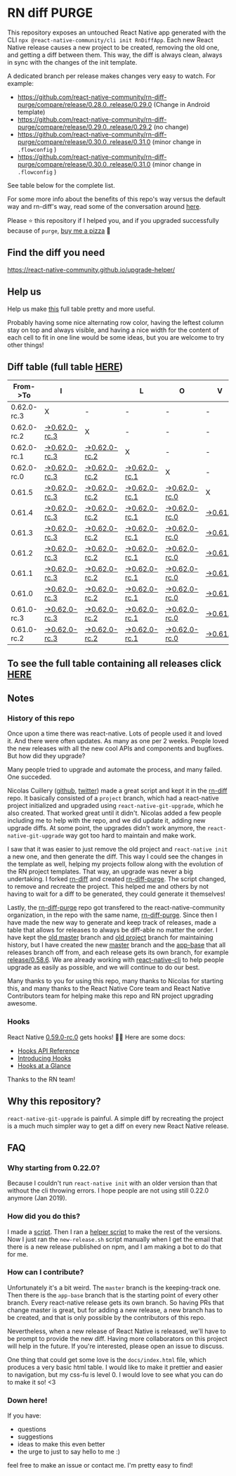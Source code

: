 # RN diff PURGE

This repository exposes an untouched React Native app generated with the CLI
`npx @react-native-community/cli init RnDiffApp`. Each new React Native release causes a new project to be created, removing the old one, and getting a diff between them. This way, the diff is always clean, always in sync with the changes of the init template.

A dedicated branch per release makes changes very easy
to watch. For example:

* https://github.com/react-native-community/rn-diff-purge/compare/release/0.28.0..release/0.29.0
(Change in Android template)
* https://github.com/react-native-community/rn-diff-purge/compare/release/0.29.0..release/0.29.2
(no change)
* https://github.com/react-native-community/rn-diff-purge/compare/release/0.30.0..release/0.31.0
(minor change in `.flowconfig` )
* https://github.com/react-native-community/rn-diff-purge/compare/release/0.30.0..release/0.31.0
(minor change in `.flowconfig` )

See table below for the complete list.

For some more info about the benefits of this repo's way versus the default way and rn-diff's way, read some of the conversation around [here](https://github.com/react-native-community/discussions-and-proposals/issues/68#issuecomment-452227478).

Please :star: this repository if I helped you, and if you upgraded successfully because of `purge`, [buy me a pizza](https://www.buymeacoffee.com/DGWwHVZ4s) :pizza:

## Find the diff you need
https://react-native-community.github.io/upgrade-helper/

## Help us
Help us make [this](https://react-native-community.github.io/rn-diff-purge) full table pretty and more useful.

Probably having some nice alternating row color, having the leftest column stay on top and always visible, and having a nice width for the content of each cell to fit in one line would be some ideas, but you are welcome to try other things!

## Diff table (full table [HERE](https://react-native-community.github.io/rn-diff-purge/))

| From->To    | I                                                                                                                         |                                                                                                                           | L                                                                                                                         | O                                                                                                                         | V                                                                                                               | E                                                                                                               |                                                                                                                 | D                                                                                                               | I                                                                                                               | F                                                                                                               | F                                                                                                                         | S   |
| ----------- | ------------------------------------------------------------------------------------------------------------------------- | ------------------------------------------------------------------------------------------------------------------------- | ------------------------------------------------------------------------------------------------------------------------- | ------------------------------------------------------------------------------------------------------------------------- | --------------------------------------------------------------------------------------------------------------- | --------------------------------------------------------------------------------------------------------------- | --------------------------------------------------------------------------------------------------------------- | --------------------------------------------------------------------------------------------------------------- | --------------------------------------------------------------------------------------------------------------- | --------------------------------------------------------------------------------------------------------------- | ------------------------------------------------------------------------------------------------------------------------- | --- |
| 0.62.0-rc.3 | X                                                                                                                         | -                                                                                                                         | -                                                                                                                         | -                                                                                                                         | -                                                                                                               | -                                                                                                               | -                                                                                                               | -                                                                                                               | -                                                                                                               | -                                                                                                               | -                                                                                                                         | -   |
| 0.62.0-rc.2 | [->0.62.0-rc.3](https://github.com/react-native-community/rn-diff-purge/compare/release/0.62.0-rc.2..release/0.62.0-rc.3) | X                                                                                                                         | -                                                                                                                         | -                                                                                                                         | -                                                                                                               | -                                                                                                               | -                                                                                                               | -                                                                                                               | -                                                                                                               | -                                                                                                               | -                                                                                                                         | -   |
| 0.62.0-rc.1 | [->0.62.0-rc.3](https://github.com/react-native-community/rn-diff-purge/compare/release/0.62.0-rc.1..release/0.62.0-rc.3) | [->0.62.0-rc.2](https://github.com/react-native-community/rn-diff-purge/compare/release/0.62.0-rc.1..release/0.62.0-rc.2) | X                                                                                                                         | -                                                                                                                         | -                                                                                                               | -                                                                                                               | -                                                                                                               | -                                                                                                               | -                                                                                                               | -                                                                                                               | -                                                                                                                         | -   |
| 0.62.0-rc.0 | [->0.62.0-rc.3](https://github.com/react-native-community/rn-diff-purge/compare/release/0.62.0-rc.0..release/0.62.0-rc.3) | [->0.62.0-rc.2](https://github.com/react-native-community/rn-diff-purge/compare/release/0.62.0-rc.0..release/0.62.0-rc.2) | [->0.62.0-rc.1](https://github.com/react-native-community/rn-diff-purge/compare/release/0.62.0-rc.0..release/0.62.0-rc.1) | X                                                                                                                         | -                                                                                                               | -                                                                                                               | -                                                                                                               | -                                                                                                               | -                                                                                                               | -                                                                                                               | -                                                                                                                         | -   |
| 0.61.5      | [->0.62.0-rc.3](https://github.com/react-native-community/rn-diff-purge/compare/release/0.61.5..release/0.62.0-rc.3)      | [->0.62.0-rc.2](https://github.com/react-native-community/rn-diff-purge/compare/release/0.61.5..release/0.62.0-rc.2)      | [->0.62.0-rc.1](https://github.com/react-native-community/rn-diff-purge/compare/release/0.61.5..release/0.62.0-rc.1)      | [->0.62.0-rc.0](https://github.com/react-native-community/rn-diff-purge/compare/release/0.61.5..release/0.62.0-rc.0)      | X                                                                                                               | -                                                                                                               | -                                                                                                               | -                                                                                                               | -                                                                                                               | -                                                                                                               | -                                                                                                                         | -   |
| 0.61.4      | [->0.62.0-rc.3](https://github.com/react-native-community/rn-diff-purge/compare/release/0.61.4..release/0.62.0-rc.3)      | [->0.62.0-rc.2](https://github.com/react-native-community/rn-diff-purge/compare/release/0.61.4..release/0.62.0-rc.2)      | [->0.62.0-rc.1](https://github.com/react-native-community/rn-diff-purge/compare/release/0.61.4..release/0.62.0-rc.1)      | [->0.62.0-rc.0](https://github.com/react-native-community/rn-diff-purge/compare/release/0.61.4..release/0.62.0-rc.0)      | [->0.61.5](https://github.com/react-native-community/rn-diff-purge/compare/release/0.61.4..release/0.61.5)      | X                                                                                                               | -                                                                                                               | -                                                                                                               | -                                                                                                               | -                                                                                                               | -                                                                                                                         | -   |
| 0.61.3      | [->0.62.0-rc.3](https://github.com/react-native-community/rn-diff-purge/compare/release/0.61.3..release/0.62.0-rc.3)      | [->0.62.0-rc.2](https://github.com/react-native-community/rn-diff-purge/compare/release/0.61.3..release/0.62.0-rc.2)      | [->0.62.0-rc.1](https://github.com/react-native-community/rn-diff-purge/compare/release/0.61.3..release/0.62.0-rc.1)      | [->0.62.0-rc.0](https://github.com/react-native-community/rn-diff-purge/compare/release/0.61.3..release/0.62.0-rc.0)      | [->0.61.5](https://github.com/react-native-community/rn-diff-purge/compare/release/0.61.3..release/0.61.5)      | [->0.61.4](https://github.com/react-native-community/rn-diff-purge/compare/release/0.61.3..release/0.61.4)      | X                                                                                                               | -                                                                                                               | -                                                                                                               | -                                                                                                               | -                                                                                                                         | -   |
| 0.61.2      | [->0.62.0-rc.3](https://github.com/react-native-community/rn-diff-purge/compare/release/0.61.2..release/0.62.0-rc.3)      | [->0.62.0-rc.2](https://github.com/react-native-community/rn-diff-purge/compare/release/0.61.2..release/0.62.0-rc.2)      | [->0.62.0-rc.1](https://github.com/react-native-community/rn-diff-purge/compare/release/0.61.2..release/0.62.0-rc.1)      | [->0.62.0-rc.0](https://github.com/react-native-community/rn-diff-purge/compare/release/0.61.2..release/0.62.0-rc.0)      | [->0.61.5](https://github.com/react-native-community/rn-diff-purge/compare/release/0.61.2..release/0.61.5)      | [->0.61.4](https://github.com/react-native-community/rn-diff-purge/compare/release/0.61.2..release/0.61.4)      | [->0.61.3](https://github.com/react-native-community/rn-diff-purge/compare/release/0.61.2..release/0.61.3)      | X                                                                                                               | -                                                                                                               | -                                                                                                               | -                                                                                                                         | -   |
| 0.61.1      | [->0.62.0-rc.3](https://github.com/react-native-community/rn-diff-purge/compare/release/0.61.1..release/0.62.0-rc.3)      | [->0.62.0-rc.2](https://github.com/react-native-community/rn-diff-purge/compare/release/0.61.1..release/0.62.0-rc.2)      | [->0.62.0-rc.1](https://github.com/react-native-community/rn-diff-purge/compare/release/0.61.1..release/0.62.0-rc.1)      | [->0.62.0-rc.0](https://github.com/react-native-community/rn-diff-purge/compare/release/0.61.1..release/0.62.0-rc.0)      | [->0.61.5](https://github.com/react-native-community/rn-diff-purge/compare/release/0.61.1..release/0.61.5)      | [->0.61.4](https://github.com/react-native-community/rn-diff-purge/compare/release/0.61.1..release/0.61.4)      | [->0.61.3](https://github.com/react-native-community/rn-diff-purge/compare/release/0.61.1..release/0.61.3)      | [->0.61.2](https://github.com/react-native-community/rn-diff-purge/compare/release/0.61.1..release/0.61.2)      | X                                                                                                               | -                                                                                                               | -                                                                                                                         | -   |
| 0.61.0      | [->0.62.0-rc.3](https://github.com/react-native-community/rn-diff-purge/compare/release/0.61.0..release/0.62.0-rc.3)      | [->0.62.0-rc.2](https://github.com/react-native-community/rn-diff-purge/compare/release/0.61.0..release/0.62.0-rc.2)      | [->0.62.0-rc.1](https://github.com/react-native-community/rn-diff-purge/compare/release/0.61.0..release/0.62.0-rc.1)      | [->0.62.0-rc.0](https://github.com/react-native-community/rn-diff-purge/compare/release/0.61.0..release/0.62.0-rc.0)      | [->0.61.5](https://github.com/react-native-community/rn-diff-purge/compare/release/0.61.0..release/0.61.5)      | [->0.61.4](https://github.com/react-native-community/rn-diff-purge/compare/release/0.61.0..release/0.61.4)      | [->0.61.3](https://github.com/react-native-community/rn-diff-purge/compare/release/0.61.0..release/0.61.3)      | [->0.61.2](https://github.com/react-native-community/rn-diff-purge/compare/release/0.61.0..release/0.61.2)      | [->0.61.1](https://github.com/react-native-community/rn-diff-purge/compare/release/0.61.0..release/0.61.1)      | X                                                                                                               | -                                                                                                                         | -   |
| 0.61.0-rc.3 | [->0.62.0-rc.3](https://github.com/react-native-community/rn-diff-purge/compare/release/0.61.0-rc.3..release/0.62.0-rc.3) | [->0.62.0-rc.2](https://github.com/react-native-community/rn-diff-purge/compare/release/0.61.0-rc.3..release/0.62.0-rc.2) | [->0.62.0-rc.1](https://github.com/react-native-community/rn-diff-purge/compare/release/0.61.0-rc.3..release/0.62.0-rc.1) | [->0.62.0-rc.0](https://github.com/react-native-community/rn-diff-purge/compare/release/0.61.0-rc.3..release/0.62.0-rc.0) | [->0.61.5](https://github.com/react-native-community/rn-diff-purge/compare/release/0.61.0-rc.3..release/0.61.5) | [->0.61.4](https://github.com/react-native-community/rn-diff-purge/compare/release/0.61.0-rc.3..release/0.61.4) | [->0.61.3](https://github.com/react-native-community/rn-diff-purge/compare/release/0.61.0-rc.3..release/0.61.3) | [->0.61.2](https://github.com/react-native-community/rn-diff-purge/compare/release/0.61.0-rc.3..release/0.61.2) | [->0.61.1](https://github.com/react-native-community/rn-diff-purge/compare/release/0.61.0-rc.3..release/0.61.1) | [->0.61.0](https://github.com/react-native-community/rn-diff-purge/compare/release/0.61.0-rc.3..release/0.61.0) | X                                                                                                                         | -   |
| 0.61.0-rc.2 | [->0.62.0-rc.3](https://github.com/react-native-community/rn-diff-purge/compare/release/0.61.0-rc.2..release/0.62.0-rc.3) | [->0.62.0-rc.2](https://github.com/react-native-community/rn-diff-purge/compare/release/0.61.0-rc.2..release/0.62.0-rc.2) | [->0.62.0-rc.1](https://github.com/react-native-community/rn-diff-purge/compare/release/0.61.0-rc.2..release/0.62.0-rc.1) | [->0.62.0-rc.0](https://github.com/react-native-community/rn-diff-purge/compare/release/0.61.0-rc.2..release/0.62.0-rc.0) | [->0.61.5](https://github.com/react-native-community/rn-diff-purge/compare/release/0.61.0-rc.2..release/0.61.5) | [->0.61.4](https://github.com/react-native-community/rn-diff-purge/compare/release/0.61.0-rc.2..release/0.61.4) | [->0.61.3](https://github.com/react-native-community/rn-diff-purge/compare/release/0.61.0-rc.2..release/0.61.3) | [->0.61.2](https://github.com/react-native-community/rn-diff-purge/compare/release/0.61.0-rc.2..release/0.61.2) | [->0.61.1](https://github.com/react-native-community/rn-diff-purge/compare/release/0.61.0-rc.2..release/0.61.1) | [->0.61.0](https://github.com/react-native-community/rn-diff-purge/compare/release/0.61.0-rc.2..release/0.61.0) | [->0.61.0-rc.3](https://github.com/react-native-community/rn-diff-purge/compare/release/0.61.0-rc.2..release/0.61.0-rc.3) | X   |

## To see the full table containing all releases click [HERE](https://react-native-community.github.io/rn-diff-purge/)

## Notes

### History of this repo

Once upon a time there was react-native. Lots of people used it and loved it. And there were often updates. As many as one per 2 weeks. People loved the new releases with all the new cool APIs and components and bugfixes. But how did they upgrade?

Many people tried to upgrade and automate the process, and many failed. One succeded.

Nicolas Cuillery ([github](https://github.com/ncuillery), [twitter](https://twitter.com/ncuillery)) made a great script and kept it in the [rn-diff](https://github.com/ncuillery/rn-diff) repo. It basically consisted of a `project` branch, which had a react-native project initialized and upgraded using `react-native-git-upgrade`, which he also created. That worked great until it didn't. Nicolas added a few people including me to help with the repo, and we did update it, adding new upgrade diffs. At some point, the upgrades didn't work anymore, the `react-native-git-upgrade` way got too hard to maintain and make work.

I saw that it was easier to just remove the old project and `react-native init` a new one, and then generate the diff. This way I could see the changes in the template as well, helping my projects follow along with the evolution of the RN project templates. That way, an upgrade was never a big undertaking. I forked [rn-diff](https://github.com/ncuillery/rn-diff) and created [rn-diff-purge](https://github.com/react-native-community/rn-diff-purge). The script changed, to remove and recreate the project. This helped me and others by not having to wait for a diff to be generated, they could generate it themselves!

Lastly, the [rn-diff-purge](https://github.com/react-native-community/rn-diff-purge) repo got transfered to the react-native-community organization, in the repo with the same name, [rn-diff-purge](https://github.com/react-native-community/rn-diff-purge). Since then I have made the new way to generate and keep track of releases, made a table that allows for releases to always be diff-able no matter the order. I have kept the [old master](https://github.com/react-native-community/rn-diff-purge/tree/old/master) branch and [old project](https://github.com/react-native-community/rn-diff-purge/tree/old/project) branch for maintaining history, but I have created the new [master](https://github.com/react-native-community/rn-diff-purge/tree/master) branch and the [app-base](https://github.com/react-native-community/rn-diff-purge/tree/app-base) that all releases branch off from, and each release gets its own branch, for example [release/0.58.6](https://github.com/react-native-community/rn-diff-purge/tree/release/0.58.6). We are already working with [react-native-cli](https://github.com/react-native-community/react-native-cli) to help people upgrade as easily as possible, and we will continue to do our best.

Many thanks to you for using this repo, many thanks to Nicolas for starting this, and many thanks to the React Native Core team and React Native Contributors team for helping make this repo and RN project upgrading awesome.

### Hooks
React Native [0.59.0-rc.0](https://github.com/react-native-community/rn-diff-purge#version-changes) gets hooks! 🎉🥳
Here are some docs:
- [Hooks API Reference](https://reactjs.org/docs/hooks-reference.html)
- [Introducing Hooks](https://reactjs.org/docs/hooks-intro.html)
- [Hooks at a Glance](https://reactjs.org/docs/hooks-overview.html)

Thanks to the RN team!

## Why this repository?
`react-native-git-upgrade` is painful. A simple diff by recreating the project is a much much simpler way to get a diff on every new React Native release.

## FAQ

### Why starting from 0.22.0?

Because I couldn't run `react-native init` with an older version than that without the cli throwing errors. I hope people are not using still 0.22.0 anymore (Jan 2019).

### How did you do this?

I made a [script](https://github.com/react-native-community/rn-diff-purge/blob/master/new-release.sh). Then I ran a [helper script](https://github.com/react-native-community/rn-diff-purge/blob/master/new-release.sh) to make the rest of the versions.
Now I just ran the `new-release.sh` script manually when I get the email that there is a new release published on npm, and I am making a bot to do that for me.

### How can I contribute?

Unfortunately it's a bit weird. The `master` branch is the keeping-track one. Then there is the `app-base` branch that is the starting point of every other branch. Every react-native release gets its own branch. So having PRs that change master is great, but for adding a new release, a new branch has to be created, and that is only possible by the contributors of this repo.

Nevertheless, when a new release of React Native is released, we'll have to be prompt to provide
the new diff. Having more collaborators on this project will help in the future. If you're interested, please open an issue to discuss.

One thing that could get some love is the `docs/index.html` file, which produces a very basic html table. I would like to make it prettier and easier to navigation, but my css-fu is level 0. I would love to see what you can do to make it so! <3

### Down here!

If you have:
- questions
- suggestions
- ideas to make this even better
- the urge to just to say hello to me :)

feel free to make an issue or contact me. I'm pretty easy to find!
